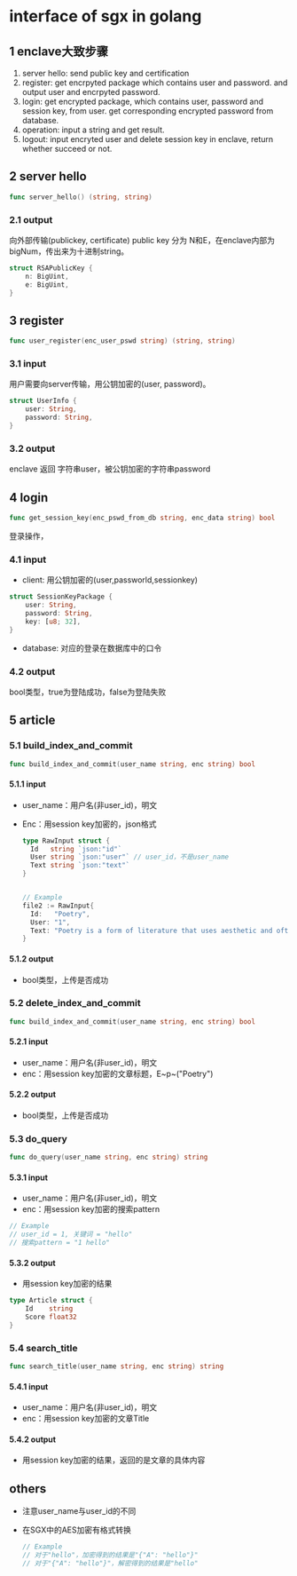 # interface of sgx in golang


## 1 enclave大致步骤

1. server hello: send public key and certification
2. register: get encrpyted package which contains user and password. and output user and encrpyted password.
3. login: get encrypted package, which contains user, password and session key, from user. get corresponding encrypted password from database.
4. operation: input a string and get result.
5. logout: input encryted user and delete session key in enclave, return whether succeed or not.



## 2 server hello

```go
func server_hello() (string, string)
```

### 2.1 output

向外部传输(publickey, certificate)
public key 分为 N和E，在enclave内部为bigNum，传出来为十进制string。

```rust
struct RSAPublicKey {
    n: BigUint,
    e: BigUint,
}
```

## 3 register

```go
func user_register(enc_user_pswd string) (string, string)
```

### 3.1 input

用户需要向server传输，用公钥加密的(user, password)。

```rust
struct UserInfo {
    user: String,
    password: String,
}
```

### 3.2 output

enclave 返回 字符串user，被公钥加密的字符串password

## 4 login

```go
func get_session_key(enc_pswd_from_db string, enc_data string) bool
```

登录操作，

### 4.1 input

- client: 用公钥加密的(user,passworld,sessionkey)

```rust
struct SessionKeyPackage {
    user: String,
    password: String,
    key: [u8; 32],
}
```

- database: 对应的登录在数据库中的口令

### 4.2 output

bool类型，true为登陆成功，false为登陆失败

## 5 article

### 5.1 build_index_and_commit

```go
func build_index_and_commit(user_name string, enc string) bool
```

#### 5.1.1 input

* user_name：用户名(非user_id)，明文

* Enc：用session key加密的，json格式

  ```go
  type RawInput struct {
  	Id   string `json:"id"`
  	User string `json:"user"` // user_id，不是user_name
  	Text string `json:"text"`
  }
  
  
  // Example
  file2 := RawInput{
    Id:   "Poetry",
    User: "1",
    Text: "Poetry is a form of literature that uses aesthetic and often rhythmic qualities of language—such as phonaesthetics, sound symbolism, and metre—to evoke meanings in addition to, or in place of, the prosaic ostensible meaning.",
  }
  ```

#### 5.1.2 output

* bool类型，上传是否成功

### 5.2 delete_index_and_commit

```go
func build_index_and_commit(user_name string, enc string) bool
```

#### 5.2.1 input

* user_name：用户名(非user_id)，明文
* enc：用session key加密的文章标题，E~p~("Poetry")

#### 5.2.2 output

* bool类型，上传是否成功

### 5.3 do_query

```go
func do_query(user_name string, enc string) string
```

#### 5.3.1 input

* user_name：用户名(非user_id)，明文
* enc：用session key加密的搜索pattern

```go
// Example
// user_id = 1, 关键词 = "hello"
// 搜索pattern = "1 hello"
```

#### 5.3.2 output

* 用session key加密的结果

```go
type Article struct {
	Id    string
	Score float32
}
```

### 5.4 search_title

```go
func search_title(user_name string, enc string) string
```

#### 5.4.1 input

* user_name：用户名(非user_id)，明文
* enc：用session key加密的文章Title

#### 5.4.2 output

* 用session key加密的结果，返回的是文章的具体内容

## others

* 注意user_name与user_id的不同

* 在SGX中的AES加密有格式转换

  ```rust
  // Example
  // 对于"hello"，加密得到的结果是"{"A": "hello"}"
  // 对于"{"A": "hello"}"，解密得到的结果是"hello"
  ```

  
